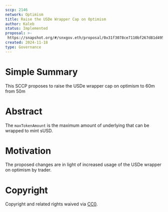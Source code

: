 ```yaml
---
sccp: 2146
network: Optimism
title: Raise the USDe Wrapper Cap on Optimism
author: Kaleb
status: Implemented
proposal: >-
 https://snapshot.org/#/snxgov.eth/proposal/0x31f3078ce7110bf267d81d49509bd33fc1d6632c3c7ba80270bd4e4af8c37f2a
created: 2024-11-18
type: Governance
---
```


# Simple Summary

This SCCP proposes to raise the USDe wrapper cap on optimism to 60m from 50m

# Abstract

The `maxTokenAmount` is the maximum amount of underlying that can be wrapped to mint sUSD.


# Motivation

The proposed changes are in light of increased usage of the USDe wrapper on optimism by trader. 


# Copyright

Copyright and related rights waived via [CC0](https://creativecommons.org/publicdomain/zero/1.0/).


